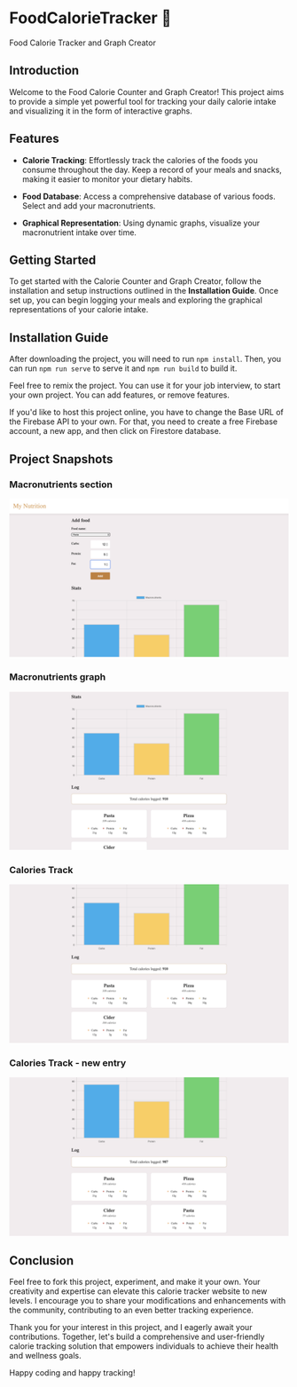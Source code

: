 # FoodCalorieTracker 🍴
Food Calorie Tracker and Graph Creator

## Introduction
Welcome to the Food Calorie Counter and Graph Creator! This project aims to provide a simple yet powerful tool for tracking your daily calorie intake and visualizing it in the form of interactive graphs.

## Features
- **Calorie Tracking**: Effortlessly track the calories of the foods you consume throughout the day. Keep a record of your meals and snacks, making it easier to monitor your dietary habits.

- **Food Database**: Access a comprehensive database of various foods. Select and add your macronutrients.

- **Graphical Representation**: Using dynamic graphs, visualize your macronutrient intake over time. 

## Getting Started
To get started with the Calorie Counter and Graph Creator, follow the installation and setup instructions outlined in the **Installation Guide**. Once set up, you can begin logging your meals and exploring the graphical representations of your calorie intake.

## Installation Guide
After downloading the project, you will need to run `npm install`. Then, you can run `npm run serve` to serve it and `npm run build` to build it.

Feel free to remix the project. You can use it for your job interview, to start your own project. You can add features, or remove features.

If you'd like to host this project online, you have to change the Base URL of the Firebase API to your own. For that, you need to create a free Firebase account, a new app, and then click on Firestore database.

## Project Snapshots
### Macronutrients section
![Main page](calorie-tracker/Images/MainPage.png)

### Macronutrients graph
![Main page](calorie-tracker/Images/Graph.png)

### Calories Track
![Main page](calorie-tracker/Images/Calories.png)

### Calories Track - new entry
![Main page](calorie-tracker/Images/NewEntry.png)


## Conclusion
Feel free to fork this project, experiment, and make it your own. Your creativity and expertise can elevate this calorie tracker website to new levels. I encourage you to share your modifications and enhancements with the community, contributing to an even better tracking experience.

Thank you for your interest in this project, and I eagerly await your contributions. Together, let's build a comprehensive and user-friendly calorie tracking solution that empowers individuals to achieve their health and wellness goals.

Happy coding and happy tracking!


